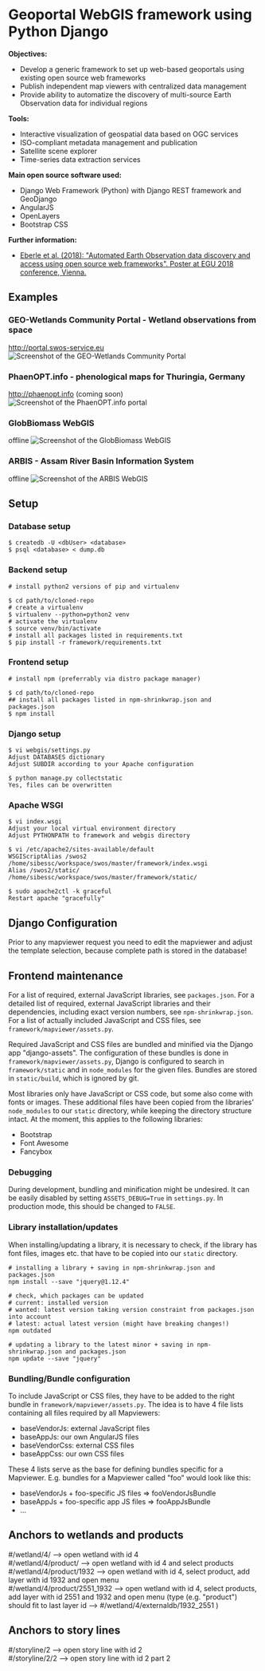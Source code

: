 # Geoportal WebGIS framework using Python Django

**Objectives:**
* Develop a generic framework to set up web-based geoportals using existing open source web frameworks
* Publish independent map viewers with centralized data management
* Provide ability to automatize the discovery of multi-source Earth Observation data for individual regions

**Tools:**
* Interactive visualization of geospatial data based on OGC services
* ISO-compliant metadata management and publication
* Satellite scene explorer
* Time-series data extraction services

**Main open source software used:**
* Django Web Framework (Python) with Django REST framework and GeoDjango
* AngularJS
* OpenLayers
* Bootstrap CSS

**Further information:**
* [Eberle et al. (2018): "Automated Earth Observation data discovery and access using open source web frameworks". Poster at EGU 2018 conference, Vienna.](docs/Eberle_EGU2018.pdf)

## Examples

### GEO-Wetlands Community Portal - Wetland observations from space
http://portal.swos-service.eu
![Screenshot of the GEO-Wetlands Community Portal](docs/screenshots/Example_SWOS.png)

### PhaenOPT.info - phenological maps for Thuringia, Germany
http://phaenopt.info (coming soon)
![Screenshot of the PhaenOPT.info portal](docs/screenshots/Example_PhaenOPT.png)

### GlobBiomass WebGIS
offline
![Screenshot of the GlobBiomass WebGIS](docs/screenshots/Example_GlobBiomass.png)

### ARBIS - Assam River Basin Information System
offline
![Screenshot of the ARBIS WebGIS](docs/screenshots/Example_ARBIS.png)

## Setup

### Database setup
```
$ createdb -U <dbUser> <database>
$ psql <database> < dump.db
```

### Backend setup
```
# install python2 versions of pip and virtualenv

$ cd path/to/cloned-repo
# create a virtualenv
$ virtualenv --python=python2 venv
# activate the virtualenv
$ source venv/bin/activate
# install all packages listed in requirements.txt
$ pip install -r framework/requirements.txt
```

### Frontend setup
```
# install npm (preferrably via distro package manager)

$ cd path/to/cloned-repo
## install all packages listed in npm-shrinkwrap.json and packages.json
$ npm install
```

### Django setup
```
$ vi webgis/settings.py
Adjust DATABASES dictionary
Adjust SUBDIR according to your Apache configuration

$ python manage.py collectstatic
Yes, files can be overwritten
```

### Apache WSGI
```
$ vi index.wsgi
Adjust your local virtual environment directory
Adjust PYTHONPATH to framework and webgis directory

$ vi /etc/apache2/sites-available/default
WSGIScriptAlias /swos2 /home/sibessc/workspace/swos/master/framework/index.wsgi
Alias /swos2/static/ /home/sibessc/workspace/swos/master/framework/static/

$ sudo apache2ctl -k graceful
Restart apache "gracefully"
```

## Django Configuration
Prior to any mapviewer request you need to edit the mapviewer and adjust the template selection, because complete path is stored in the database!

## Frontend maintenance
For a list of required, external JavaScript libraries, see `packages.json`. For a detailed list of required, external JavaScript libraries and their dependencies, including exact version numbers, see `npm-shrinkwrap.json`. For a list of actually included JavaScript and CSS files, see `framework/mapviewer/assets.py`.

Required JavaScript and CSS files are bundled and minified via the Django app "django-assets". The configuration of these bundles is done in `framework/mapviewer/assets.py`, Django is configured to search in `framework/static` and in `node_modules` for the given files. Bundles are stored in `static/build`, which is ignored by git.

Most libraries only have JavaScript or CSS code, but some also come with fonts or images. These additional files have been copied from the libraries' `node_modules` to our `static` directory, while keeping the directory structure intact. At the moment, this applies to the following libraries:

* Bootstrap
* Font Awesome
* Fancybox

### Debugging
During development, bundling and minification might be undesired. It can be easily disabled by setting `ASSETS_DEBUG=True` in `settings.py`. In production mode, this should be changed to `FALSE`.

### Library installation/updates

When installing/updating a library, it is necessary to check, if the library has font files, images etc. that have to be copied into our `static` directory.

```
# installing a library + saving in npm-shrinkwrap.json and packages.json
npm install --save "jquery@1.12.4"

# check, which packages can be updated
# current: installed version
# wanted: latest version taking version constraint from packages.json into account
# latest: actual latest version (might have breaking changes!)
npm outdated

# updating a library to the latest minor + saving in npm-shrinkwrap.json and packages.json
npm update --save "jquery"
```

### Bundling/Bundle configuration

To include JavaScript or CSS files, they have to be added to the right bundle in `framework/mapviewer/assets.py`. The idea is to have 4 file lists containing all files required by all Mapviewers:
- baseVendorJs: external JavaScript files
- baseAppJs: our own AngularJS files
- baseVendorCss: external CSS files
- baseAppCss: our own CSS files

These 4 lists serve as the base for defining bundles specific for a Mapviewer. E.g. bundles for a Mapviewer called "foo" would look like this:
- baseVendorJs + foo-specific JS files => fooVendorJsBundle
- baseAppJs + foo-specific app JS files => fooAppJsBundle
- ...


## Anchors to wetlands and products
#/wetland/4/ --> open wetland with id 4  
#/wetland/4/product/ --> open wetland with id 4 and select products  
#/wetland/4/product/1932 --> open wetland with id 4, select product, add layer with id 1932 and open menu  
#/wetland/4/product/2551_1932 --> open wetland with id 4, select products, add layer with id 2551 and 1932 and open menu (type (e.g. "product") should fit to last layer id --> #/wetland/4/externaldb/1932_2551 )



## Anchors to story lines
#/storyline/2 --> open story line with id 2  
#/storyline/2/2 --> open story line with id 2 part 2
